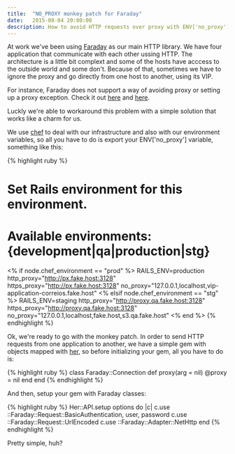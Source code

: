 ```yaml
---
title:  "NO_PROXY monkey patch for Faraday"
date:   2015-08-04 20:00:00
description: How to avoid HTTP requests over proxy with ENV['no_proxy']
---
```


At work we've been using [Faraday][faraday] as our main HTTP library. We have four application that communicate with each other ussing HTTP. The architecture is a little bit complext and some of the hosts have acccess to the outside world and some don't. Because of that, sometimes we have to ignore the proxy and go directly from one host to another, using its VIP.

For instance, Faraday does not support a way of avoiding proxy or setting up a proxy exception. Check it out [here][issue_faraday] and [here][issue_faraday_2].

Luckly we're able to workaround this problem with a simple solution that works like a charm for us.

We use [chef][chef] to deal with our infrastructure and also with our environment variables, so all you have to do is export your ENV['no_proxy'] variable, something like this:

{% highlight ruby %}
# Set Rails environment for this environment.
# Available environments: {development|qa|production|stg}
<% if node.chef_environment == "prod" %>
RAILS_ENV=production
http_proxy="http://px.fake.host:3128"
https_proxy="http://px.fake.host:3128"
no_proxy="127.0.0.1,localhost,vip-application-correios.fake.host"
<% elsif node.chef_environment == "stg" %>
RAILS_ENV=staging
http_proxy="http://proxy.qa.fake.host:3128"
https_proxy="http://proxy.qa.fake.host:3128"
no_proxy="127.0.0.1,localhost,fake.host,s3.qa.fake.host"
<% end %>
{% endhighlight %}

Ok, we're ready to go with the monkey patch. In order to send HTTP requests from one application to another, we have a simple gem with objects mapped with [her][her], so before initializing your gem, all you have to do is:

{% highlight ruby %}
class Faraday::Connection
  def proxy(arg = nil)
    @proxy = nil
  end
end
{% endhighlight %}

And then, setup your gem with Faraday classes:

{% highlight ruby %}
Her::API.setup options do |c|
  c.use ::Faraday::Request::BasicAuthentication, user, password
  c.use ::Faraday::Request::UrlEncoded
  c.use ::Faraday::Adapter::NetHttp
end
{% endhighlight %}

Pretty simple, huh?

[faraday]: https://github.com/lostisland/faraday
[issue_faraday]: https://github.com/lostisland/faraday/pull/471
[issue_faraday_2]: https://github.com/lostisland/faraday/pull/247
[chef]: https://www.chef.io/chef/
[her]: https://github.com/remiprev/her